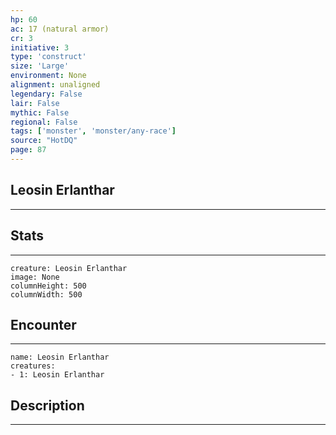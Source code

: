 ```yaml
---
hp: 60
ac: 17 (natural armor)
cr: 3
initiative: 3
type: 'construct'    
size: 'Large'
environment: None
alignment: unaligned
legendary: False
lair: False
mythic: False
regional: False
tags: ['monster', 'monster/any-race']
source: "HotDQ"
page: 87
---
```


## Leosin Erlanthar
---



## Stats
---

```statblock
creature: Leosin Erlanthar
image: None
columnHeight: 500
columnWidth: 500
```

## Encounter
---

```encounter-table
name: Leosin Erlanthar
creatures:
- 1: Leosin Erlanthar
```

## Description
---





